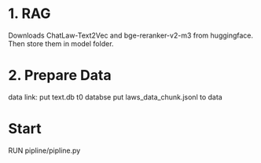# 1. RAG
Downloads ChatLaw-Text2Vec and bge-reranker-v2-m3 from huggingface. Then store them in model folder.

# 2. Prepare Data
data link:
put text.db t0 databse
put laws_data_chunk.jsonl to data

# Start
RUN pipline/pipline.py
